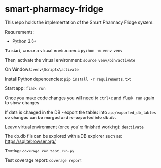 # smart-pharmacy-fridge

This repo holds the implementation of the Smart Pharmacy Fridge system.

Requirements:
- Python 3.6+

To start, create a virtual environment:
`python -m venv venv`

Then, activate the virtual environment:
`source venv/bin/activate`

On Windows:
`venv\Scripts\activate`

Install Python dependencies:
`pip install -r requirements.txt`

Start app:
`flask run`

Once you make code changes you will need to `ctrl+c` and `flask run` again to show changes

If data is changed in the DB - export the tables into `app/exported_db_tables` so changes can be merged and re-exported into db.db.

Leave virtual environment (once you're finished working):
`deactivate`

The db.db file can be explored with a DB explorer such as: <https://sqlitebrowser.org/>

Testing:
`coverage run test_run.py`

Test coverage report:
`coverage report`